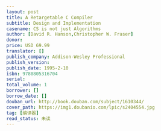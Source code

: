 ```yaml
---
layout: post
title: A Retargetable C Compiler
subtitle: Design and Implementation
casename: CS is not just Algorithms
author: [David R. Hanson,Christopher W. Fraser]
donor: 
price: USD 69.99
translator: []
publish_company: Addison-Wesley Professional
publish_version: 
publish_date: 1995-2-10
isbn: 9780805316704
serial: 
total_volume: 1
borrower: []
borrow_date: []
douban_url: http://book.douban.com/subject/1610344/
cover_path: https://img1.doubanio.com/lpic/s2404554.jpg
tag: [编译器]
read_status: 未读
---
```

